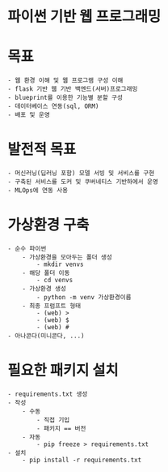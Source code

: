 # 파이썬 기반 웹 프로그래밍

# 목표

    - 웹 환경 이해 및 웹 프로그램 구성 이해
    - flask 기반 웹 기반 백엔드(서버)프로그래밍
    - blueprint를 이용한 기능별 분할 구성
    - 데이터베이스 연동(sql, ORM)
    - 배포 및 운영

# 발전적 목표

    - 머신러닝(딥러닝 포함) 모델 서빙 및 서비스를 구현
    - 구축된 서비스를 도커 및 쿠버네티스 기반하에서 운영
    - MLOps에 연동 사용

# 가상환경 구축

    - 순수 파이썬
        - 가상환경을 모아두는 폴더 생성
            - mkdir venvs
        - 해당 폴더 이동
            - cd venvs
        - 가상환경 생성
            - python -m venv 가상환경이름
        - 최종 프럼프트 형태
            - (web) >
            - (web) $
            - (web) #
    - 아나콘다(미니콘다, ...)

# 필요한 패키지 설치

    - requirements.txt 생성
    - 작성
        - 수동
            - 직접 기입
            - 패키지 == 버전
        - 자동
            - pip freeze > requirements.txt
    - 설치
        - pip install -r requirements.txt
